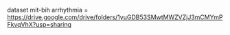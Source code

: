 dataset mit-bih arrhythmia = https://drive.google.com/drive/folders/1yuGDB53SMwtMWZVZjJ3mCMYmPFkvqVhX?usp=sharing
